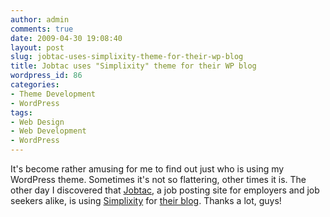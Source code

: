```yaml
---
author: admin
comments: true
date: 2009-04-30 19:08:40
layout: post
slug: jobtac-uses-simplixity-theme-for-their-wp-blog
title: Jobtac uses "Simplixity" theme for their WP blog
wordpress_id: 86
categories:
- Theme Development
- WordPress
tags:
- Web Design
- Web Development
- WordPress
---
```


It's become rather amusing for me to find out just who is using my WordPress theme. Sometimes it's not so flattering, other times it is. The other day I discovered that [Jobtac](http://www.jobtac.com/), a job posting site for employers and job seekers alike, is using [Simplixity](http://wordpress.org/extend/themes/simplixity) for [their blog](http://www.jobtac.com/blog/). Thanks a lot, guys!
